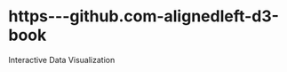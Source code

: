 https---github.com-alignedleft-d3-book
======================================

Interactive Data Visualization

